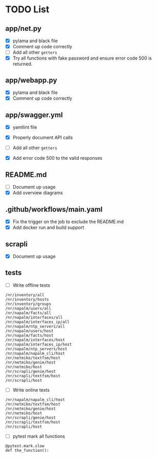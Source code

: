 # TODO List

## app/net.py

- [x] pylama and black file
- [x] Comment up code correctly
- [ ] Add all other `getters`
- [x] Try all functions with fake password and ensure error code 500 is returned.
  
## app/webapp.py

- [x] pylama and black file
- [x] Comment up code correctly

## app/swagger.yml

- [x] yamllint file
- [x] Properly document API calls
- [ ] Add all other `getters`
- [x] Add error code 500 to the valid responses


## README.md

- [ ] Document up usage
- [x] Add overview diagrams

## .github/workflows/main.yaml
- [x] Fix the trigger on the job to exclude the README.md
- [x] Add docker run and build support
 
## scrapli
- [x] Document up usage


## tests

- [ ] Write offline tests
```
/nr/inventory/all
/nr/inventory/hosts
/nr/inventory/groups
/nr/napalm/users/all
/nr/napalm/facts/all
/nr/napalm/interfaces/all
/nr/napalm/interfaces_ip/all
/nr/napalm/ntp_servers/all
/nr/napalm/users/host
/nr/napalm/facts/host
/nr/napalm/interfaces/host
/nr/napalm/interfaces_ip/host
/nr/napalm/ntp_servers/host
/nr/napalm/napalm_cli/host
/nr/netmiko/textfsm/host
/nr/netmiko/genie/host
/nr/netmiko/host
/nr/scrapli/genie/host
/nr/scrapli/textfsm/host
/nr/scrapli/host
```
- [ ] Write online tests
```
/nr/napalm/napalm_cli/host
/nr/netmiko/textfsm/host
/nr/netmiko/genie/host
/nr/netmiko/host
/nr/scrapli/genie/host
/nr/scrapli/textfsm/host
/nr/scrapli/host
```
- [ ] pytest mark all functions
```
@pytest.mark.slow
def the_function():
```